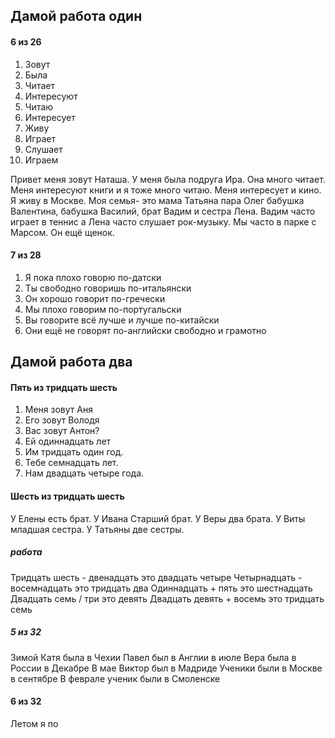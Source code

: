 ## Дамой работа один 

#### 6 из 26
1. Зовут
2. Была
3. Читает
4. Интересуют
5. Читаю
6. Интересует
7. Живу
8. Играет 
9. Слушает
10. Играем

Привет меня зовут Наташа. У меня была подруга Ира. Она много читает. Меня интересуют книги и я тоже много читаю. Меня интересует и кино. Я живу в Москве. Моя семья- это мама Татьяна пара Олег бабушка Валентина, бабушка Василий, брат Вадим и сестра Лена. Вадим часто играет в теннис а Лена часто слушает рок-музыку.
Мы часто в парке с Марсом. Он ещё щенок.

#### 7 из 28
1. Я пока плохо говорю по-датски
2. Ты свободно говоришь по-итальянски
3. Он хорошо говорит по-гречески 
4. Мы плохо говорим по-португальски 
5. Вы говорите всё лучше и лучше по-китайски 
6. Они ещё не говорят по-английски свободно и грамотно 


## Дамой работа два

#### Пять из тридцать шесть 
1. Меня зовут Аня
2. Его зовут Володя
3. Вас зовут Антон?
4. Ей одиннадцать лет
5. Им тридцать один год.
6. Тебе семнадцать лет.
7. Нам двадцать четыре года.



#### Шесть из тридцать шесть
У Елены есть брат.
У Ивана Старший брат.
У Веры два брата.
У Виты младшая сестра.
У Татьяны две сестры.

##### работа
Тридцать шесть - двенадцать это двадцать четыре
Четырнадцать - восемнадцать это тридцать два
Одиннадцать + пять это шестнадцать 
Двадцать семь / три это девять
Двадцать девять + восемь это тридцать семь 

##### 5 из 32
Зимой Катя была в Чехии
Павел был в Англии в июле 
Вера была в России в Декабре 
В мае Виктор был в Мадриде
Ученики были в Москве в сентябре
В феврале ученик были в Смоленске

#### 6 из 32
Летом я по